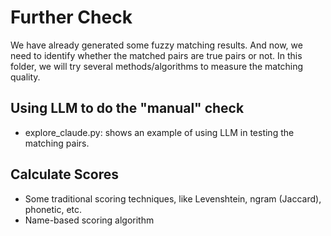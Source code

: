 # Further Check

We have already generated some fuzzy matching results. And now, we need to identify whether the matched pairs are true pairs or not. In this folder, we will try several methods/algorithms to measure the matching quality.

## Using LLM to do the "manual" check
- explore_claude.py: shows an example of using LLM in testing the matching pairs. 

## Calculate Scores
- Some traditional scoring techniques, like Levenshtein, ngram (Jaccard), phonetic, etc.
- Name-based scoring algorithm
